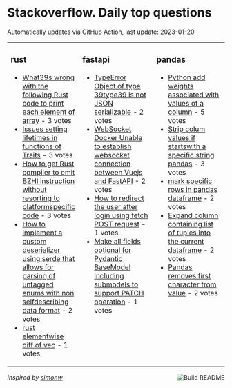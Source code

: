 # Stackoverflow. Daily top questions 

Automatically updates via GitHub Action, last update: <!-- date starts -->2023-01-20<!-- date ends -->


<table><tr><td valign="top" width="33%">

### rust
<!-- rust starts -->
* [What39s wrong with the following Rust code to print each element of array](https://stackoverflow.com/questions/75188256/whats-wrong-with-the-following-rust-code-to-print-each-element-of-array) - 3 votes
* [Issues setting lifetimes in functions of Traits](https://stackoverflow.com/questions/75176640/issues-setting-lifetimes-in-functions-of-traits) - 3 votes
* [How to get Rust compiler to emit BZHI instruction without resorting to platformspecific code](https://stackoverflow.com/questions/75179720/how-to-get-rust-compiler-to-emit-bzhi-instruction-without-resorting-to-platform) - 3 votes
* [How to implement a custom deserializer using serde that allows for parsing of untagged enums with non selfdescribing data format](https://stackoverflow.com/questions/75181286/how-to-implement-a-custom-deserializer-using-serde-that-allows-for-parsing-of-un) - 2 votes
* [rust elementwise diff of vec](https://stackoverflow.com/questions/75178232/rust-elementwise-diff-of-vec) - 1 votes
<!-- rust ends -->
</td><td valign="top" width="34%">


### fastapi
<!-- fastapi starts -->
* [TypeError Object of type 39type39 is not JSON serializable](https://stackoverflow.com/questions/75180598/typeerror-object-of-type-type-is-not-json-serializable) - 2 votes
* [WebSocket  Docker  Unable to establish websocket connection between Vuejs and FastAPI](https://stackoverflow.com/questions/75178572/websocket-docker-unable-to-establish-websocket-connection-between-vue-js-and) - 2 votes
* [How to redirect the user after login using fetch POST request](https://stackoverflow.com/questions/75184430/how-to-redirect-the-user-after-login-using-fetch-post-request) - 1 votes
* [Make all fields optional for Pydantic BaseModel including submodels to support PATCH operation](https://stackoverflow.com/questions/75167317/make-all-fields-optional-for-pydantic-basemodel-including-sub-models-to-support) - 1 votes
<!-- fastapi ends -->
</td><td valign="top" width="34%">


### pandas
<!-- pandas starts -->
* [Python add weights associated with values of a column](https://stackoverflow.com/questions/75176951/python-add-weights-associated-with-values-of-a-column) - 5 votes
* [Strip colum values if startswith a specific string pandas](https://stackoverflow.com/questions/75170069/strip-colum-values-if-startswith-a-specific-string-pandas) - 3 votes
* [mark specific rows in pandas dataframe](https://stackoverflow.com/questions/75169944/mark-specific-rows-in-pandas-dataframe) - 2 votes
* [Expand column containing list of tuples into the current dataframe](https://stackoverflow.com/questions/75170451/expand-column-containing-list-of-tuples-into-the-current-dataframe) - 2 votes
* [Pandas removes first character from value](https://stackoverflow.com/questions/75184722/pandas-removes-first-character-from-value) - 2 votes
<!-- pandas ends -->
</td></tr></table>

<a href="https://github.com/hp0404/hp0404/actions"><img src="https://github.com/hp0404/hp0404/workflows/Build%20README/badge.svg" align="right" alt="Build README"></a> <p>*Inspired by  [simonw](https://github.com/simonw/simonw)*</p>

